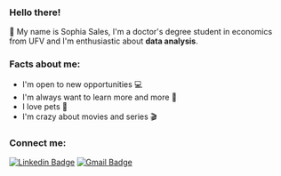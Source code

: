
### Hello there!
 👋 My name is Sophia Sales, I'm a doctor's degree student in economics from UFV and I'm enthusiastic about **data analysis**. 

### Facts about me: 
- I'm open to new opportunities 💻
-  I'm always want to learn more and more 📕
- I love pets 🐶
- I'm crazy about movies and series 🎬

### **Connect me:**
[![Linkedin Badge](https://img.shields.io/badge/-LinkedIn-blue?style=flat-square&logo=Linkedin&logoColor=white&link=https://linkedin.com/in/sophia-sales-124521150)](https://www.linkedin.com/in/sophia-sales-124521150) [![Gmail Badge](https://img.shields.io/badge/-Gmail-c14438?style=flat-square&logo=Gmail&logoColor=white&link=mailto:sophiasalesr@gmail.com)](mailto:sophiasalesr@gmail.com)

